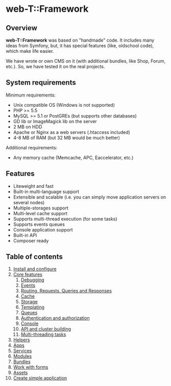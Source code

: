 # web-T::Framework

## Overview

**web-T::Framework** was based on "handmade" code. It includes many ideas from Symfony, but, it has special features (like, oldschool code), which make life easier.

We have wrote or own CMS on it (with additional bundles, like Shop, Forum, etc.). So, we have tested it on the real projects.

## System requirements

Minimum requirements:

* Unix compatible OS (Windows is not supported)
* PHP >= 5.5
* MySQL >= 5.1 or PostGREs (but supports other databases)
* GD lib or ImageMagick lib on the server
* 2 MB on HDD
* Apache or Nginx as a web servers (.htaccess included)
* 4-8 MB of RAM (but 32 MB would be much better)

Additional requirements:

* Any memory cache (Memcache, APC, Eaccelerator, etc.)


## Features

* Liteweight and fast
* Built-in multi-language support
* Extensible and scalable (i.e. you can simply move application servers on several nodes)
* Multiple-storages support
* Multi-level cache support
* Supports multi-thread execution (for some tasks)
* Supports events queues
* Console application support
* Built-in API 
* Composer ready


## Table of contents

1. [Install and configure](docs/README_FRAMEWORK_INSTALL.md)
2. [Core features](docs/README_FRAMEWORK_CORE.md)
  	1. [Debugging](docs/README_FRAMEWORK_DEBUG.md)
  	2. [Events](docs/README_FRAMEWORK_EVENTS.md)
  	3. [Routing. Requests, Queries and Responses](docs/README_FRAMEWORK_ROUTING.md)
  	4. [Cache](docs/README_FRAMEWORK_CACHE.md)
  	5. [Storage](docs/README_FRAMEWORK_STORAGE.md)
  	6. [Templating](docs/README_FRAMEWORK_TEMPLATING.md)
  	7. [Queues](docs/README_FRAMEWORK_QUEUE.md)
  	8. [Authentication and authorization](docs/README_FRAMEWORK_USER.md)
  	9. [Console](docs/README_FRAMEWORK_CONSOLE.md)
  	10. [API and cluster building](docs/README_FRAMEWORK_API.md)
  	11.  [Multi-threading tasks](docs/README_FRAMEWORK_THREADS.md)
3. [Helpers](docs/README_FRAMEWORK_HELPERS.md)
4. [Apps](docs/README_FRAMEWORK_APPS.md)
5. [Services](docs/README_FRAMEWORK_SERVICES.md)
6. [Modules](docs/README_FRAMEWORK_MODULES.md)
7. [Bundles](docs/README_FRAMEWORK_BUNDLES.md)
8. [Work with forms](docs/README_FRAMEWORK_FORMS.md)
9. [Assets](docs/README_FRAMEWORK_ASSETS.md)
10. [Create simple application](docs/README_FRAMEWORK_EXAMPLE.md)



